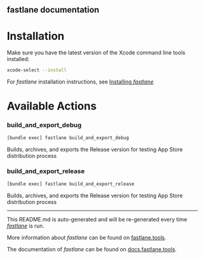 fastlane documentation
----

# Installation

Make sure you have the latest version of the Xcode command line tools installed:

```sh
xcode-select --install
```

For _fastlane_ installation instructions, see [Installing _fastlane_](https://docs.fastlane.tools/#installing-fastlane)

# Available Actions

### build_and_export_debug

```sh
[bundle exec] fastlane build_and_export_debug
```

Builds, archives, and exports the Release version for testing App Store distribution process

### build_and_export_release

```sh
[bundle exec] fastlane build_and_export_release
```

Builds, archives, and exports the Release version for testing App Store distribution process

----

This README.md is auto-generated and will be re-generated every time [_fastlane_](https://fastlane.tools) is run.

More information about _fastlane_ can be found on [fastlane.tools](https://fastlane.tools).

The documentation of _fastlane_ can be found on [docs.fastlane.tools](https://docs.fastlane.tools).
